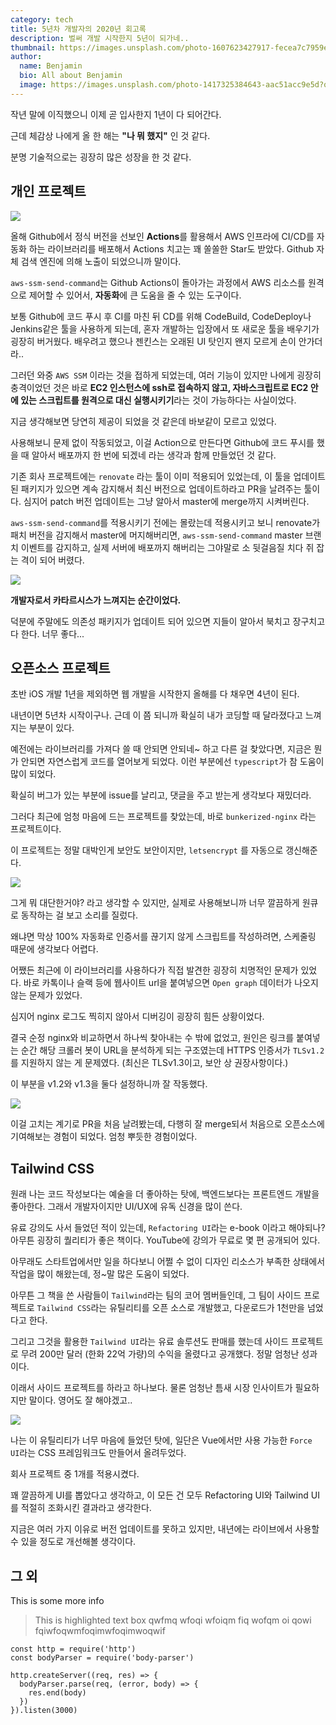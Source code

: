```yaml
---
category: tech
title: 5년차 개발자의 2020년 회고록
description: 벌써 개발 시작한지 5년이 되가네..
thumbnail: https://images.unsplash.com/photo-1607623427917-fecea7c7959e?ixid=MXwxMjA3fDB8MHxwaG90by1wYWdlfHx8fGVufDB8fHw%3D&ixlib=rb-1.2.1&auto=format&fit=crop&w=1258&q=80
author:
  name: Benjamin
  bio: All about Benjamin
  image: https://images.unsplash.com/photo-1417325384643-aac51acc9e5d?q=75&fm=jpg&w=400&fit=max
---
```


작년 말에 이직했으니 이제 곧 입사한지 1년이 다 되어간다. 

근데 체감상 나에게 올 한 해는 **"나 뭐 했지"** 인 것 같다.

분명 기술적으로는 굉장히 많은 성장을 한 것 같다.

## 개인 프로젝트

![](https://images.velog.io/images/peterkimzz/post/59f817fb-ddc0-4f93-876f-de3b0ba1f40a/image.png)

올해 Github에서 정식 버전을 선보인 **Actions**를 활용해서 AWS 인프라에 CI/CD를 자동화 하는 라이브러리를 배포해서 Actions 치고는 꽤 쏠쏠한 Star도 받았다. Github 자체 검색 엔진에 의해 노출이 되었으니까 말이다.

`aws-ssm-send-command`는 Github Actions이 돌아가는 과정에서 AWS 리소스를 원격으로 제어할 수 있어서, **자동화**에 큰 도움을 줄 수 있는 도구이다.

보통 Github에 코드 푸시 후 CI를 마친 뒤 CD를 위해 CodeBuild, CodeDeploy나 Jenkins같은 툴을 사용하게 되는데, 혼자 개발하는 입장에서 또 새로운 툴을 배우기가 굉장히 버거웠다. 배우려고 했으나 젠킨스는 오래된 UI 탓인지 왠지 모르게 손이 안가더라..

그러던 와중 `AWS SSM` 이라는 것을 접하게 되었는데, 여러 기능이 있지만 나에게 굉장히 충격이었던 것은 바로 **EC2 인스턴스에 ssh로 접속하지 않고, 자바스크립트로 EC2 안에 있는 스크립트를 원격으로 대신 실행시키기**라는 것이 가능하다는 사실이었다.

지금 생각해보면 당연히 제공이 되었을 것 같은데 바보같이 모르고 있었다.

사용해보니 문제 없이 작동되었고, 이걸 Action으로 만든다면 Github에 코드 푸시를 했을 때 알아서 배포까지 한 번에 되겠네 라는 생각과 함께 만들었던 것 같다. 

기존 회사 프로젝트에는 `renovate` 라는 툴이 이미 적용되어 있었는데, 이 툴을 업데이트 된 패키지가 있으면 계속 감지해서 최신 버전으로 업데이트하라고 PR을 날려주는 툴이다. 심지어 patch 버전 업데이트는 그냥 알아서 master에 merge까지 시켜버린다.

`aws-ssm-send-command`를 적용시키기 전에는 몰랐는데 적용시키고 보니 renovate가 패치 버전을 감지해서 master에 머지해버리면, `aws-ssm-send-command` master 브랜치 이벤트를 감지하고, 실제 서버에 배포까지 해버리는 그야말로 소 뒷걸음질 치다 쥐 잡는 격이 되어 버렸다.


![](https://images.velog.io/images/peterkimzz/post/4cff112a-a82c-4293-97bb-d2762ec221f4/1594182493129-b492166969.jpg)

**개발자로서 카타르시스가 느껴지는 순간이었다.**

덕분에 주말에도 의존성 패키지가 업데이트 되어 있으면 지들이 알아서 북치고 장구치고 다 한다. 너무 좋다...

## 오픈소스 프로젝트

초반 iOS 개발 1년을 제외하면 웹 개발을 시작한지 올해를 다 채우면 4년이 된다. 

내년이면 5년차 시작이구나. 근데 이 쯤 되니까 확실히 내가 코딩할 때 달라졌다고 느껴지는 부분이 있다.

예전에는 라이브러리를 가져다 쓸 때 안되면 안되네~ 하고 다른 걸 찾았다면, 지금은 뭔가 안되면 자연스럽게 코드를 열어보게 되었다. 이런 부분에선 `typescript`가 참 도움이 많이 되었다.

확실히 버그가 있는 부분에 issue를 날리고, 댓글을 주고 받는게 생각보다 재밌더라.

그러다 최근에 엄청 마음에 드는 프로젝트를 찾았는데, 바로 `bunkerized-nginx` 라는 프로젝트이다.

이 프로젝트는 정말 대박인게 보안도 보안이지만, `letsencrypt` 를 자동으로 갱신해준다.

![](https://images.velog.io/images/peterkimzz/post/e0d58f9e-1829-4ae5-ad0a-9675381b5f6a/1549860568870-3fec3c8b4b.jpg)

그게 뭐 대단한거야? 라고 생각할 수 있지만, 실제로 사용해보니까 너무 깔끔하게 원큐로 동작하는 걸 보고 소리를 질렀다. 

왜냐면 막상 100% 자동화로 인증서를 끊기지 않게 스크립트를 작성하려면, 스케줄링 때문에 생각보다 어렵다.

어쨌든 최근에 이 라이브러리를 사용하다가 직접 발견한 굉장히 치명적인 문제가 있었다. 바로 카톡이나 슬랙 등에 웹사이트 url을 붙여넣으면 `Open graph` 데이터가 나오지 않는 문제가 있었다.

심지어 nginx 로그도 찍히지 않아서 디버깅이 굉장히 힘든 상황이었다.

결국 순정 nginx와 비교하면서 하나씩 찾아내는 수 밖에 없었고, 원인은 링크를 붙여넣는 순간 해당 크롤러 봇이 URL을 분석하게 되는 구조였는데 HTTPS 인증서가 `TLSv1.2`를 지원하지 않는 게 문제였다. (최신은 TLSv1.3이고, 보안 상 권장사항이다.)

이 부분을 v1.2와 v1.3을 둘다 설정하니까 잘 작동했다.

![](https://images.velog.io/images/peterkimzz/post/e438e24d-4fb3-4a1f-bae0-71f77c421d6e/image.png)

이걸 고치는 계기로 PR을 처음 날려봤는데, 다행히 잘 merge되서 처음으로 오픈소스에 기여해보는 경험이 되었다. 엄청 뿌듯한 경험이었다.

## Tailwind CSS

원래 나는 코드 작성보다는 예술을 더 좋아하는 탓에, 백엔드보다는 프론트엔드 개발을 좋아한다. 그래서 개발자이지만 UI/UX에 유독 신경을 많이 쓴다.

유료 강의도 사서 들었던 적이 있는데, `Refactoring UI`라는 e-book 이라고 해야되나? 아무튼 굉장히 퀄리티가 좋은 책이다. YouTube에 강의가 무료로 몇 편 공개되어 있다.

아무래도 스타트업에서만 일을 하다보니 어쩔 수 없이 디자인 리소스가 부족한 상태에서 작업을 많이 해왔는데, 정~말 많은 도움이 되었다.

아무튼 그 책을 쓴 사람들이 `Tailwind`라는 팀의 코어 멤버들인데, 그 팀이 사이드 프로젝트로 `Tailwind CSS`라는 유틸리티를 오픈 소스로 개발했고, 다운로드가 1천만을 넘었다고 한다.

그리고 그것을 활용한 `Tailwind UI`라는 유료 솔루션도 판매를 했는데 사이드 프로젝트로 무려 200만 달러 (한화 22억 가량)의 수익을 올렸다고 공개했다. 정말 엄청난 성과이다.

이래서 사이드 프로젝트를 하라고 하나보다. 물론 엄청난 틈새 시장 인사이트가 필요하지만 말이다. 영어도 잘 해야겠고..

![](https://media.vlpt.us/images/peterkimzz/post/2e9187d7-a2f9-4bf7-b869-6c92d3bc141d/forceui_thumbnail.jpg?w=768)

나는 이 유틸리티가 너무 마음에 들었던 탓에, 일단은 Vue에서만 사용 가능한 `Force UI`라는 CSS 프레임워크도 만들어서 올려두었다. 

회사 프로젝트 중 1개를 적용시켰다. 

꽤 깔끔하게 UI를 뽑았다고 생각하고, 이 모든 건 모두 Refactoring UI와 Tailwind UI를 적절히 조화시킨 결과라고 생각한다.

지금은 여러 가지 이유로 버전 업데이트를 못하고 있지만, 내년에는 라이브에서 사용할 수 있을 정도로 개선해볼 생각이다.

## 그 외


This is some more info

> This is highlighted text box qwfmq wfoqi wfoiqm fiq wofqm oi
qowi fqiwfoqwmfoqimwfoqimwoqwif 

```js{0,0}[server.js]
const http = require('http')
const bodyParser = require('body-parser')

http.createServer((req, res) => {
  bodyParser.parse(req, (error, body) => {
    res.end(body)
  })
}).listen(3000)
```